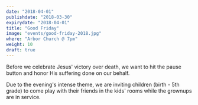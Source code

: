 ```yaml
---
date: "2018-04-01"
publishdate: "2018-03-30"
expirydate: "2018-04-01"
title: "Good Friday"
image: "events/good-friday-2018.jpg"
where: "Arbor Church @ 7pm"
weight: 10
draft: true
---
```


Before we celebrate Jesus' victory over death, we want to hit the pause button and honor His suffering done on our behalf. 

Due to the evening's intense theme, we are inviting children (birth - 5th grade) to come play with their friends in the kids' rooms while the grownups are in service.



